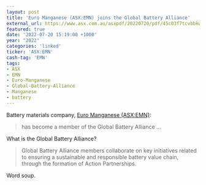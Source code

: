 ```yaml
---
layout: post
title: 'Euro Manganese (ASX:EMN) joins the Global Battery Alliance'
external_url: https://www.asx.com.au/asxpdf/20220720/pdf/45c03f7tcvbbkw.pdf
featured: true
date: '2022-07-20 15:19:00 +1000'
year: "2022"
categories: 'linked'
ticker: 'ASX:EMN'
cash-tag: 'EMN'
tags:
- ASX
- EMN
- Euro-Manganese
- Global-Battery-Alliance
- Manganese
- battery
---
```


Battery materials company, [Euro Manganese (ASX:EMN)](https://www2.asx.com.au/markets/company/EMN):

> has become a member of the Global Battery Alliance ...

<!--more-->

What is the Global Battery Alliance?

> Global Battery Alliance members collaborate on key initiatives related to ensuring a sustainable and responsible battery value chain, through the formation of Action Partnerships.

Word soup.
